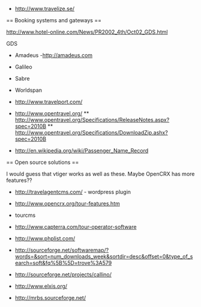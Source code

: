 

* http://www.travelize.se/


== Booking systems and gateways ==

http://www.hotel-online.com/News/PR2002_4th/Oct02_GDS.html

GDS
* Amadeus -http://amadeus.com
* Galileo
* Sabre
* Worldspan


* http://www.travelport.com/

* http://www.opentravel.org/
** http://www.opentravel.org/Specifications/ReleaseNotes.aspx?spec=2010B
** http://www.opentravel.org/Specifications/DownloadZip.ashx?spec=2010B

* http://en.wikipedia.org/wiki/Passenger_Name_Record


== Open source solutions ==

I would guess that vtiger works as well as these. Maybe OpenCRX has more features??

* http://travelagentcms.com/ - wordpress plugin

* http://www.opencrx.org/tour-features.htm

* tourcms

* http://www.capterra.com/tour-operator-software

* http://www.phplist.com/

* http://sourceforge.net/softwaremap/?words=&sort=num_downloads_week&sortdir=desc&offset=0&type_of_search=soft&fq%5B%5D=trove%3A579

* http://sourceforge.net/projects/callino/

* http://www.elxis.org/

* http://mrbs.sourceforge.net/
